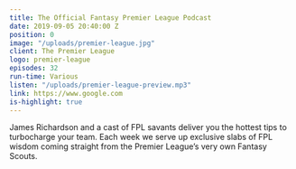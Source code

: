 ```yaml
---
title: The Official Fantasy Premier League Podcast
date: 2019-09-05 20:40:00 Z
position: 0
image: "/uploads/premier-league.jpg"
client: The Premier League
logo: premier-league
episodes: 32
run-time: Various
listen: "/uploads/premier-league-preview.mp3"
link: https://www.google.com
is-highlight: true
---
```


James Richardson and a cast of FPL savants deliver you the hottest tips to turbocharge your team. Each week we serve up exclusive slabs of FPL wisdom coming straight from the Premier League’s very own Fantasy Scouts.
